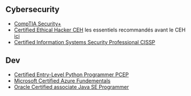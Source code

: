 ## Cybersecurity

- [CompTIA Security+](https://www.comptia.org/certifications/security)
- [Certified Ethical Hacker CEH](https://www.eccouncil.org/train-certify/certified-ethical-hacker-ceh/) 
	  les essentiels recommandés avant le CEH [ici](https://www.eccouncil.org/train-certify/essentials/)
- [Certified Information Systems Security Professional CISSP](https://www.isc2.org/certifications/cissp)

## Dev

- [Certified Entry-Level Python Programmer PCEP]()
- [Microsoft Certified Azure Fundementals]()
- [Oracle Certified associate Java SE Programmer]()